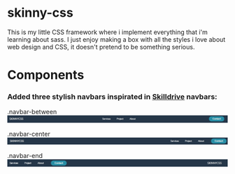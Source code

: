 # skinny-css
This is my little CSS framework where i implement everything that i'm learning about sass. I just enjoy making a box with all the styles i love about web design and CSS, it doesn't
pretend to be something serious.

# Components

### Added three stylish navbars inspirated in [Skilldrive](https://www.youtube.com/watch?v=PwWHL3RyQgk) navbars:

.navbar-between
![alt text](https://github.com/Godm0de/skinny-css/blob/master/img/Nav1.jpeg)

.navbar-center
![alt text](https://github.com/Godm0de/skinny-css/blob/master/img/Nav2.jpeg)

.navbar-end
![alt text](https://github.com/Godm0de/skinny-css/blob/master/img/Nav3.jpeg)
